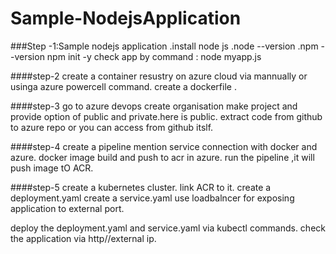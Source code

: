 ﻿# Sample-NodejsApplication
###Step -1:Sample nodejs application
.install node js 
.node --version
.npm --version
npm init -y
check app by command : node myapp.js

####step-2
create a container resustry on azure cloud via mannually or usinga azure powercell command.
create a dockerfile .

####step-3
go to azure devops
create organisation
make project and provide option of public and private.here is public.
extract code from github to azure repo or you can access from github itslf.

####step-4
create a pipeline
mention service connection with docker and azure.
docker image build and push to acr in azure.
run the pipeline ,it will push image tO ACR.

####step-5
create a kubernetes cluster. 
link ACR to it.
create a deployment.yaml
create a service.yaml use loadbalncer for exposing application to external port.

deploy the deployment.yaml and service.yaml via kubectl commands.
check the application via http//external ip.



